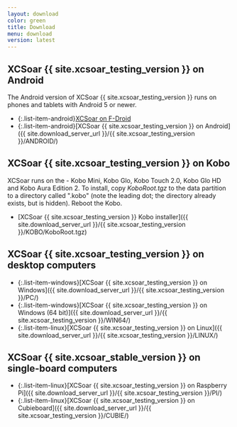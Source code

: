 ```yaml
---
layout: download
color: green
title: Download
menu: download
version: latest
---
```


## XCSoar {{ site.xcsoar_testing_version }} on Android

The Android version of XCSoar {{ site.xcsoar_testing_version }} runs on phones and tablets with Android 5 or newer.

- {:.list-item-android}[XCSoar on F-Droid](https://f-droid.org/packages/org.xcsoar/)
- {:.list-item-android}[XCSoar {{ site.xcsoar_testing_version }} on Android]({{ site.download_server_url }}/{{ site.xcsoar_testing_version }}/ANDROID/)

## XCSoar {{ site.xcsoar_testing_version }} on Kobo

XCSoar runs on the - Kobo Mini, Kobo Glo, Kobo Touch 2.0, Kobo Glo HD and
Kobo Aura Edition 2.  To install, copy *KoboRoot.tgz* to the data partition to a
directory called ".kobo" (note the leading dot; the directory already exists,
but is hidden).  Reboot the Kobo.

- [XCSoar {{ site.xcsoar_testing_version }} Kobo installer]({{ site.download_server_url }}/{{ site.xcsoar_testing_version }}/KOBO/KoboRoot.tgz)

## XCSoar {{ site.xcsoar_testing_version }} on desktop computers

- {:.list-item-windows}[XCSoar {{ site.xcsoar_testing_version }} on Windows]({{ site.download_server_url }}/{{ site.xcsoar_testing_version }}/PC/)
- {:.list-item-windows}[XCSoar {{ site.xcsoar_testing_version }} on Windows (64 bit)]({{ site.download_server_url }}/{{ site.xcsoar_testing_version }}/WIN64/)
- {:.list-item-linux}[XCSoar {{ site.xcsoar_testing_version }} on Linux]({{ site.download_server_url }}/{{ site.xcsoar_testing_version }}/LINUX/)

## XCSoar {{ site.xcsoar_stable_version }} on single-board computers

- {:.list-item-linux}[XCSoar {{ site.xcsoar_testing_version }} on Raspberry Pi]({{ site.download_server_url }}/{{ site.xcsoar_testing_version }}/PI/)
- {:.list-item-linux}[XCSoar {{ site.xcsoar_testing_version }} on Cubieboard]({{ site.download_server_url }}/{{ site.xcsoar_testing_version }}/CUBIE/)
